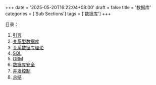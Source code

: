 +++
date = '2025-05-20T16:22:04+08:00'
draft = false
title = '数据库'
categories = ['Sub Sections']
tags = ['数据库']
+++

目录：

1. [引言](./introduction/index.md)
1. [关系型数据库](./relational-databases/index.md)
1. [关系数据库理论](./Relational-Database-Theory/index.md)
1. [SQL](./SQL/index.md)
1. [ORM](./ORM/index.md)
1. [数据库安全](./Database-security/index.md)
1. [并发控制](./Concurrency-control/index.md)
1. [总结](./Summary/index.md)